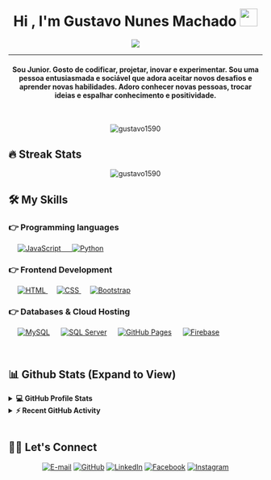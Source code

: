 <h1 align="center">Hi , I'm Gustavo Nunes Machado <img src="https://media.giphy.com/media/hvRJCLFzcasrR4ia7z/giphy.gif" width="35"></h1>
<p align="center">
  <a href="https://github.com/DenverCoder1/readme-typing-svg"><img src="https://readme-typing-svg.herokuapp.com?lines=Full+Stack+Web+Developer;Sempre%20aprendendo%20coisas%20novas&center=true&width=500&height=50"></a>
</p>
<hr/>
<h4 align="center">Sou Junior. Gosto de codificar, projetar, inovar e experimentar. Sou uma pessoa entusiasmada e sociável que adora aceitar novos desafios e aprender novas habilidades. Adoro conhecer novas pessoas, trocar ideias e espalhar conhecimento e positividade.</h4>
<br>
<p align="center"> <img src="https://komarev.com/ghpvc/?username=gustavo1590&label=Profile%20views&color=0e75b6&style=plastic" alt="gustavo1590" /> </p>

## 🔥 Streak Stats
<p align="center"><img src="https://github-readme-streak-stats.herokuapp.com/?user=gustavo1590&theme=algolia" alt="gustavo1590"  /></p>


## 🛠️ My Skills

### 👉 Programming languages

<p align="left"> 
  &emsp;
  <a href="https://developer.mozilla.org/en-US/docs/Web/JavaScript" target="_blank"> 
     <img alt="JavaScript" src="https://img.shields.io/badge/JavaScript%20-%23F7DF1E.svg?logo=javascript&logoColor=black">
  &emsp;
   <a href="https://www.python.org" target="_blank">
    <img alt="Python" src="https://img.shields.io/badge/Python%20-%2314354C.svg?logo=python&logoColor=white">
  </a>
</p>

### 👉 Frontend Development
<p align="left"> 
  &emsp; 
  <a href="https://www.w3.org/html/" target="_blank"> 
   <img alt="HTML" src="https://img.shields.io/badge/HTML5%20-%23E34F26.svg?logo=html5&logoColor=white">
  </a>   
  &emsp;
  <a href="https://www.w3schools.com/css/" target="_blank">
    <img alt="CSS" src="https://img.shields.io/badge/CSS%20-%231572B6.svg?logo=css3&logoColor=white">
  </a> 
   &emsp;
  <a href="https://getbootstrap.com" target="_blank"> 
    <img alt="Bootstrap" src="https://img.shields.io/badge/Bootstrap-%23563D7C.svg?style=flat&logo=bootstrap&logoColor=white"/>
  </a>
</p>

### 👉 Databases & Cloud Hosting
<p align="left">
  &emsp;
    <a href="https://www.mysql.com/"><img alt="MySQL" src="https://img.shields.io/badge/MySQL-%2300f.svg?style=flat&llogo=mysql&logoColor=white"></a>
  &emsp;
    <a href="https://www.microsoft.com/pt-br/sql-server/sql-server-downloads"><img alt="SQL Server" src ="https://cl9.com.br/wp-content/uploads/2020/03/quais-as-diferencas-entre-as-versoes-do-sql-server-p10dnfny4wpoh5oxcvtewb4ezm48eemcycsg2jvhl4.jpgstyle=flat&logo=sqlserver&logoColor=white"/></a>
  &emsp;
    <a href="https://www.github.com"><img alt="GitHub Pages" src="https://img.shields.io/badge/GitHub%20Pages-%23327FC7.svg?style=flat&llogo=github&logoColor=white"></a>  
  &emsp;
    <a href="https://firebase.google.com/"><img alt="Firebase" src ="https://img.shields.io/badge/Firebase-%23316192.svg?logo=firebase&logoColor=white"></a>
 </p>

<br/>

## 📊 Github Stats (Expand to View) 


<details> 
  <summary><b>💻 GitHub Profile Stats</b></summary>
  <br/>
  <p align="center">
    <a href="https://github.com/anuraghazra/github-readme-stats"><img alt="Gustavo Machado Github Stats" src="https://github-readme-stats.vercel.app/api?username=gustavo1590&show_icons=true&count_private=true&theme=algolia" height="192px"/></a>
<br/>
  &nbsp;
	  <img src="https://github-readme-stats.vercel.app/api/top-langs?username=gustavo1590&show_icons=true&locale=en&layout=compact&theme=algolia" alt="gustavo1590" height="192px"/>
  <br/>
  </p>
</details>


<details>
  <summary><b>⚡ Recent GitHub Activity</b></summary>
  <br/>
   <a href="https://github.com/gustavo1590"><img alt="Gustavo1590 Activity Graph" src="https://activity-graph.herokuapp.com/graph?username=gustavo1590&custom_title=Gustavo%20Machado%20Contribution%20Graph&theme=react-dark" /></a>
  <br/>

</details>

<br/>

## 🙋‍♀️ Let's Connect
<p align="center">
	<a href="mailto:gustavonmachado@hotmail.com"><img src="https://img.icons8.com/bubbles/50/000000/gmail.png" alt="E-mail"/></a>
	<a href="https://github.com/Candida18"><img src="https://img.icons8.com/bubbles/50/000000/github.png" alt="GitHub"/></a>
	<a href="https://www.linkedin.com/in/gustavo-nunes-machado-3a9549ab/"><img src="https://img.icons8.com/bubbles/50/000000/linkedin.png" alt="LinkedIn"/></a>
	<a href="https://www.facebook.com/gustavo.machado.5872/"><img src="https://img.icons8.com/bubbles/50/000000/facebook-new.png" alt="Facebook"/></a>
	<a href="https://www.instagram.com/gustavo_n_machado/"><img src="https://img.icons8.com/bubbles/50/000000/instagram.png" alt="Instagram"/></a>

</p>
